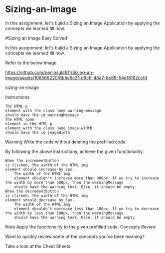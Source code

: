 # Sizing-an-Image
In this assignment, let's build a Sizing an Image Application by applying the concepts we learned till now.

#Sizing an Image
Easy
Solved

In this assignment, let's build a Sizing an Image Application by applying the concepts we learned till now.

Refer to the below image.


https://github.com/peninsula101/Sizing-an-Image/assets/108569220/6b5e5c2f-d9c6-48a7-8c68-54e18162ccfd


sizing-an-image

Instructions:

    The HTML p
    element with the class name warning-message
    should have the id warningMessage
    The HTML span
    element in the HTML p
    element with the class name image-width
    should have the id imageWidth

Warning
Write the code without deleting the prefilled code.

By following the above instructions, achieve the given functionality.

    When the incrementButton
    is clicked, the width of the HTML img
    element should increase by 5px.
        The width of the HTML img
        element shouldn't increase more than 300px. If we try to increase the width by more than 300px, then the warningMessage
        should have the warning text. Else, it should be empty.
    When the decrementButton
    is clicked, the width of the HTML img
    element should decrease by 5px.
        The width of the HTML img
        element shouldn't decrease less than 100px. If we try to decrease the width by less than 100px, then the warningMessage
        should have the warning text. Else, it should be empty.

Note
Apply the functionality to the given prefilled code.
Concepts Review

Want to quickly review some of the concepts you’ve been learning?

Take a look at the Cheat Sheets.
